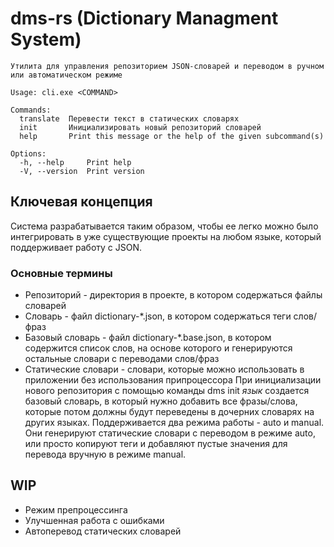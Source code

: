 # dms-rs (Dictionary Managment System)

```
Утилита для управления репозиторием JSON-словарей и переводом в ручном или автоматическом режиме

Usage: cli.exe <COMMAND>

Commands:
  translate  Перевести текст в статических словарях
  init       Инициализировать новый репозиторий словарей
  help       Print this message or the help of the given subcommand(s)

Options:
  -h, --help     Print help
  -V, --version  Print version
```

## Ключевая концепция
Система разрабатывается таким образом, чтобы ее легко можно было интегрировать в уже существующие проекты на любом языке, который поддерживает работу с JSON.
### Основные термины 
* Репозиторий - директория в проекте, в котором содержаться файлы словарей
* Словарь - файл dictionary-*.json, в котором содержаться теги слов/фраз
* Базовый словарь - файл dictionary-*.base.json, в котором содержится список слов, на основе которого и генерируются остальные словари с переводами слов/фраз
* Статические словари - словари, которые можно использовать в приложении без использования припроцессора
При инициализации нового репозитория с помощью команды dms init *язык* создается базовый словарь, в который нужно добавить все фразы/слова, которые потом должны будут переведены в дочерних словарях на других языках.
Поддерживается два режима работы - auto и manual. Они генерируют статические словари с переводом в режиме auto, или просто копируют теги и добавляют пустые значения для перевода вручную в режиме manual.

## WIP
* Режим препроцессинга
* Улучшенная работа с ошибками
* Автоперевод статических словарей
